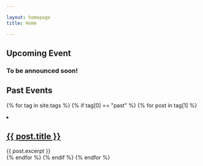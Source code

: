 ```yaml
---

layout: homepage
title: Home

---
```


## Upcoming Event

### **To be announced soon!**

## Past Events

{% for tag in site.tags %}
  {% if tag[0] == "past" %}
    {% for post in tag[1] %}
      <li>
      <h2><a href="{{ post.url }}">{{ post.title }}</a></h2>
      {{ post.excerpt }}
      </li>
    {% endfor %}
  {% endif %}
{% endfor %}
